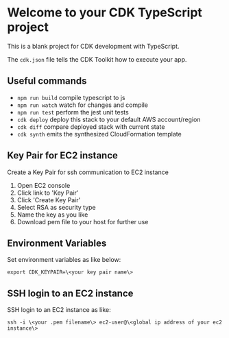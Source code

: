 # Welcome to your CDK TypeScript project

This is a blank project for CDK development with TypeScript.

The `cdk.json` file tells the CDK Toolkit how to execute your app.

## Useful commands

* `npm run build`   compile typescript to js
* `npm run watch`   watch for changes and compile
* `npm run test`    perform the jest unit tests
* `cdk deploy`      deploy this stack to your default AWS account/region
* `cdk diff`        compare deployed stack with current state
* `cdk synth`       emits the synthesized CloudFormation template

## Key Pair for EC2 instance

Create a Key Pair for ssh communication to EC2 instance
1. Open EC2 console
2. Click link to 'Key Pair'
3. Click 'Create Key Pair'
4. Select RSA as security type
5. Name the key as you like
6. Download pem file to your host for further use

## Environment Variables

Set environment variables as like below:
```
export CDK_KEYPAIR=\<your key pair name\>
```

## SSH login to an EC2 instance

SSH login to an EC2 instance as like:
```
ssh -i \<your .pem filename\> ec2-user@\<global ip address of your ec2 instance\>
```

